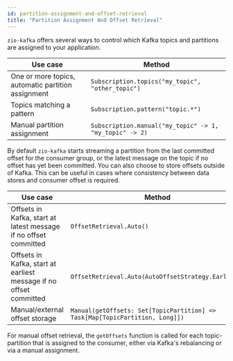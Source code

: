 ```yaml
---
id: partition-assignment-and-offset-retrieval
title: "Partition Assignment And Offset Retrieval"
---
```


`zio-kafka` offers several ways to control which Kafka topics and partitions are assigned to your application.

| Use case                                           | Method                                                  |
|----------------------------------------------------|---------------------------------------------------------|
| One or more topics, automatic partition assignment | `Subscription.topics("my_topic", "other_topic")`        |
| Topics matching a pattern                          | `Subscription.pattern("topic.*")`                       |
| Manual partition assignment                        | `Subscription.manual("my_topic" -> 1, "my_topic" -> 2)` |

By default `zio-kafka` starts streaming a partition from the last committed offset for the consumer group, or the latest message on the topic if no offset has yet been committed. You can also choose to store offsets outside of Kafka. This can be useful in cases where consistency between data stores and consumer offset is required.

| Use case                                                           | Method                                                                       |
|--------------------------------------------------------------------|------------------------------------------------------------------------------|
| Offsets in Kafka, start at latest message if no offset committed   | `OffsetRetrieval.Auto()`                                                     |
| Offsets in Kafka, start at earliest message if no offset committed | `OffsetRetrieval.Auto(AutoOffsetStrategy.Earliest)`                          |
| Manual/external offset storage                                     | `Manual(getOffsets: Set[TopicPartition] => Task[Map[TopicPartition, Long]])` |

For manual offset retrieval, the `getOffsets` function is called for each topic-partition that is assigned to the consumer, either via Kafka's rebalancing or via a manual assignment.
